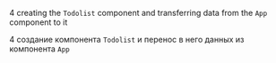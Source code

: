 4 creating the `Todolist` component and transferring data from the `App` component to it

4 создание компонента `Todolist` и перенос в него данных из компонента `App`